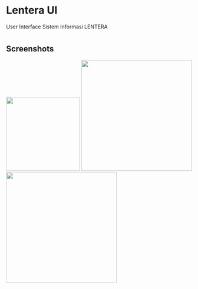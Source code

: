 # Lentera UI

User Interface Sistem Informasi LENTERA

#


## Screenshots

<p float="left">
<img src="https://user-images.githubusercontent.com/48177875/127734388-a8a1e100-7cd8-4d75-adfe-eb089fce2640.png" width="200">
<img src="https://user-images.githubusercontent.com/48177875/127734074-bb8c9413-4c09-4948-aac1-098734526ee5.png" width="300">
<img src="https://user-images.githubusercontent.com/48177875/127734072-07186f28-f21a-4e45-99ea-0ce306d12010.png" width="300">
</p>

